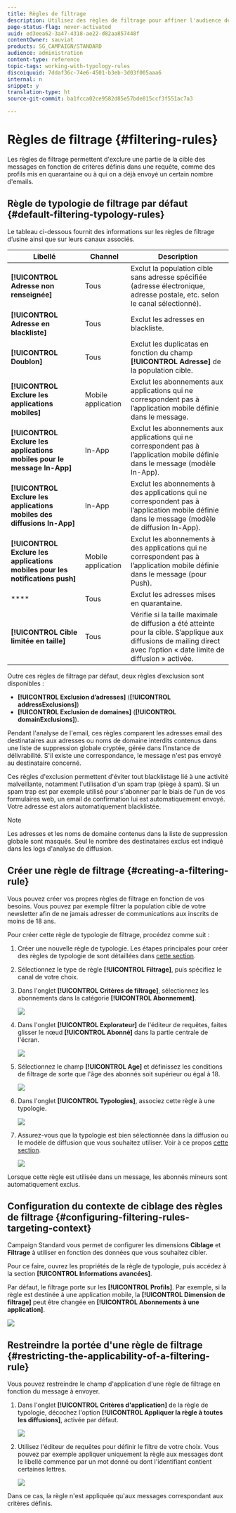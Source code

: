 ```yaml
---
title: Règles de filtrage
description: Utilisez des règles de filtrage pour affiner l'audience des messages.
page-status-flag: never-activated
uuid: ed3eea62-3a47-4318-ae22-d82aa857448f
contentOwner: sauviat
products: SG_CAMPAIGN/STANDARD
audience: administration
content-type: reference
topic-tags: working-with-typology-rules
discoiquuid: 7ddaf36c-74e6-4501-b3eb-3d03f005aaa6
internal: n
snippet: y
translation-type: ht
source-git-commit: ba1fcca02ce9582d85e57bde815ccf3f551ac7a3

---
```



# Règles de filtrage {#filtering-rules}

Les règles de filtrage permettent d&#39;exclure une partie de la cible des messages en fonction de critères définis dans une requête, comme des profils mis en quarantaine ou à qui on a déjà envoyé un certain nombre d&#39;emails.

## Règle de typologie de filtrage par défaut {#default-filtering-typology-rules}

Le tableau ci-dessous fournit des informations sur les règles de filtrage d’usine ainsi que sur leurs canaux associés.

| Libellé | Channel | Description |
---------|----------|---------
| **[!UICONTROL Adresse non renseignée]** | Tous | Exclut la population cible sans adresse spécifiée (adresse électronique, adresse postale, etc. selon le canal sélectionné). |
| **[!UICONTROL Adresse en blackliste]** | Tous | Exclut les adresses en blackliste. |
| **[!UICONTROL Doublon]** | Tous | Exclut les duplicatas en fonction du champ **[!UICONTROL Adresse]** de la population cible. |
| **[!UICONTROL Exclure les applications mobiles]** | Mobile application | Exclut les abonnements aux applications qui ne correspondent pas à l’application mobile définie dans le message. |
| **[!UICONTROL Exclure les applications mobiles pour le message In-App]** | In-App | Exclut les abonnements aux applications qui ne correspondent pas à l’application mobile définie dans le message (modèle In-App). |
| **[!UICONTROL Exclure les applications mobiles des diffusions In-App]** | In-App | Exclut les abonnements à des applications qui ne correspondent pas à l’application mobile définie dans le message (modèle de diffusion In-App). |
| **[!UICONTROL Exclure les applications mobiles pour les notifications push]** | Mobile application | Exclut les abonnements à des applications qui ne correspondent pas à l’application mobile définie dans le message (pour Push). |
| **** | Tous | Exclut les adresses mises en quarantaine. |
| **[!UICONTROL Cible limitée en taille]** | Tous | Vérifie si la taille maximale de diffusion a été atteinte pour la cible. S’applique aux diffusions de mailing direct avec l’option « date limite de diffusion » activée. |

Outre ces règles de filtrage par défaut, deux règles d’exclusion sont disponibles :

* **[!UICONTROL Exclusion d’adresses]** (**[!UICONTROL addressExclusions]**)
* **[!UICONTROL Exclusion de domaines]** (**[!UICONTROL domainExclusions]**).

Pendant l&#39;analyse de l&#39;email, ces règles comparent les adresses email des destinataires aux adresses ou noms de domaine interdits contenus dans une liste de suppression globale cryptée, gérée dans l&#39;instance de délivrabilité. S&#39;il existe une correspondance, le message n&#39;est pas envoyé au destinataire concerné.

Ces règles d&#39;exclusion permettent d&#39;éviter tout blacklistage lié à une activité malveillante, notamment l&#39;utilisation d&#39;un spam trap (piège à spam). Si un spam trap est par exemple utilisé pour s&#39;abonner par le biais de l&#39;un de vos formulaires web, un email de confirmation lui est automatiquement envoyé. Votre adresse est alors automatiquement blacklistée.

>[!NOTE]
>
>Les adresses et les noms de domaine contenus dans la liste de suppression globale sont masqués. Seul le nombre des destinataires exclus est indiqué dans les logs d&#39;analyse de diffusion.

## Créer une règle de filtrage   {#creating-a-filtering-rule}

Vous pouvez créer vos propres règles de filtrage en fonction de vos besoins. Vous pouvez par exemple filtrer la population cible de votre newsletter afin de ne jamais adresser de communications aux inscrits de moins de 18 ans.

Pour créer cette règle de typologie de filtrage, procédez comme suit :

1. Créer une nouvelle règle de typologie. Les étapes principales pour créer des règles de typologie de sont détaillées dans [cette section](../../sending/using/managing-typology-rules.md).

1. Sélectionnez le type de règle **[!UICONTROL Filtrage]**, puis spécifiez le canal de votre choix.

1. Dans l&#39;onglet **[!UICONTROL Critères de filtrage]**, sélectionnez les abonnements dans la catégorie **[!UICONTROL Abonnement]**.

   ![](assets/typology_create-rule-subscription.png)

1. Dans l&#39;onglet **[!UICONTROL Explorateur]** de l&#39;éditeur de requêtes, faites glisser le nœud **[!UICONTROL Abonné]** dans la partie centrale de l&#39;écran.

   ![](assets/typology_create-rule-subscriber.png)

1. Sélectionnez le champ **[!UICONTROL Age]** et définissez les conditions de filtrage de sorte que l&#39;âge des abonnés soit supérieur ou égal à 18.

   ![](assets/typology_create-rule-age.png)

1. Dans l&#39;onglet **[!UICONTROL Typologies]**, associez cette règle à une typologie.

   ![](assets/typology_create-rule-typology.png)

1. Assurez-vous que la typologie est bien sélectionnée dans la diffusion ou le modèle de diffusion que vous souhaitez utiliser. Voir à ce propos [cette section](../../sending/using/managing-typologies.md#applying-typologies-to-messages).

   ![](assets/typology_template.png)

Lorsque cette règle est utilisée dans un message, les abonnés mineurs sont automatiquement exclus.

## Configuration du contexte de ciblage des règles de filtrage {#configuring-filtering-rules-targeting-context}

Campaign Standard vous permet de configurer les dimensions **Ciblage** et **Filtrage** à utiliser en fonction des données que vous souhaitez cibler.

Pour ce faire, ouvrez les propriétés de la règle de typologie, puis accédez à la section **[!UICONTROL Informations avancées]**.

Par défaut, le filtrage porte sur les **[!UICONTROL Profils]**. Par exemple, si la règle est destinée à une application mobile, la **[!UICONTROL Dimension de filtrage]** peut être changée en **[!UICONTROL Abonnements à une application]**.

![](assets/typology_rule-order_2.png)

## Restreindre la portée d&#39;une règle de filtrage  {#restricting-the-applicability-of-a-filtering-rule}

Vous pouvez restreindre le champ d&#39;application d&#39;une règle de filtrage en fonction du message à envoyer.

1. Dans l&#39;onglet **[!UICONTROL Critères d&#39;application]** de la règle de typologie, décochez l&#39;option **[!UICONTROL Appliquer la règle à toutes les diffusions]**, activée par défaut.

   ![](assets/typology_limit.png)

1. Utilisez l&#39;éditeur de requêtes pour définir le filtre de votre choix. Vous pouvez par exemple appliquer uniquement la règle aux messages dont le libellé commence par un mot donné ou dont l&#39;identifiant contient certaines lettres.

   ![](assets/typology_limit-rule.png)

Dans ce cas, la règle n&#39;est appliquée qu&#39;aux messages correspondant aux critères définis.

